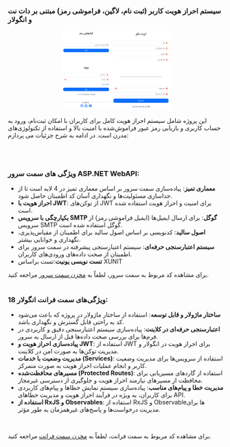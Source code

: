 
###   سیستم احراز هویت کاربر (ثبت نام، لاگین، فراموشی رمز) مبتنی بر دات نت و انگولار

<p align="center">
  <img src="https://raw.githubusercontent.com/Motavakel/AngularAuthApi/main/proj.png" width="50%" style="max-width: 100%;"/>
</p>



<p align="justify">

 این پروژه شامل سیستم احراز هویت کامل برای کاربران با امکان ثبت‌نام، ورود به حساب کاربری و بازیابی رمز عبور فراموش‌شده با امنیت بالا و استفاده از تکنولوژی‌های مدرن است. در ادامه به شرح جزئیات می پردازم:

 <br/>
 <br/>
<p align="justify">
  
### ویژگی های سمت سرور ASP.NET WebAPI:

- **معماری تمیز**: پیاده‌سازی سمت سرور بر اساس معماری تمیز در 4 لایه است تا از جداسازی مسئولیت‌ها و نگهداری آسان کد اطمینان حاصل شود.
- **احراز هویت با JWT**: از توکن‌های JWT برای امنیت و احراز هویت استفاده شده است.
- **یکپارچگی با سرویس SMTP گوگل**: برای ارسال ایمیل‌ها (ایمیل‌ فراموشی رمز) از سرویس SMTP گوگل استفاده شده است.
- **اصول سالید**: کدنویسی بر اساس اصول سالید برای اطمینان از مقیاس‌پذیری، نگهداری و خوانایی بیشتر.
- **سیستم اعتبارسنجی حرفه‌ای**: سیستم اعتبارسنجی پیشرفته در سمت سرور برای اطمینان از صحت داده‌های ورودی‌های کاربران.
- **تست نویسی یونیت**:تست براساس XUNIT



برای مشاهده کد مربوط به سمت سرور، لطفاً به [مخزن سمت سرور](https://github.com/Motavakel/AngularAuthApi/tree/main/AngularAuthAPI) مراجعه کنید.
 <br/>
 <br/>

### ویژگی‌های سمت فرانت انگولار 18:

- **ساختار ماژولار و قابل توسعه**: استفاده از ساختار ماژولار در پروژه که باعث می‌شود کد به راحتی قابل گسترش و نگهداری باشد.
- **اعتبارسنجی حرفه‌ای در کلاینت**: پیاده‌سازی سیستم اعتبارسنجی دقیق و کاربردی در فرم‌ها برای بررسی صحت داده‌ها قبل از ارسال به سرور.
- **پیاده‌سازی احراز هویت و JWT**: استفاده از JWT برای احراز هویت در انگولار و مدیریت توکن‌ها به صورت امن در کلاینت.
- **مدیریت وضعیت با خدمات (Services)**: استفاده از سرویس‌ها برای مدیریت وضعیت کاربر و انجام عملیات احراز هویت به صورت متمرکز.
- **مسیرهای محافظت‌شده (Protected Routes)**: استفاده از گاردهای مسیریابی برای محافظت از مسیرهای نیازمند احراز هویت و جلوگیری از دسترسی غیرمجاز.
- **مدیریت خطا و پیام‌های مناسب**: پیاده‌سازی سیستم نمایش خطاها و پیام‌های کاربردی برای کاربران، به ویژه در فرآیند احراز هویت و مدیریت خطاهای API.
- **استفاده از RxJS و Observables**: استفاده از RxJS و Observable‌ها برای مدیریت درخواست‌ها و پاسخ‌های غیرهمزمان به طور مؤثر.
 <br/>
 <p align="justify">

برای مشاهده کد مربوط به سمت فرانت، لطفاً به [مخزن سمت فرانت](https://github.com/Motavakel/AuthApi/tree/main/AngularAuthUI) مراجعه کنید.
